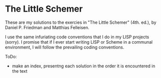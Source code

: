 The Little Schemer
==================

These are my solutions to the exercies in "The Little Schemer" (4th. ed.), by Daniel P. Friedman and Matthias Felleisen.

I use the same infuriating code conventions that I do in my LISP projects (sorry).  I promise that if I ever start writing LISP or Scheme in a communal environment, I will follow the prevailing coding conventions.

ToDo:
 - make an index, presentng each solution in the order it is encountered in the text
